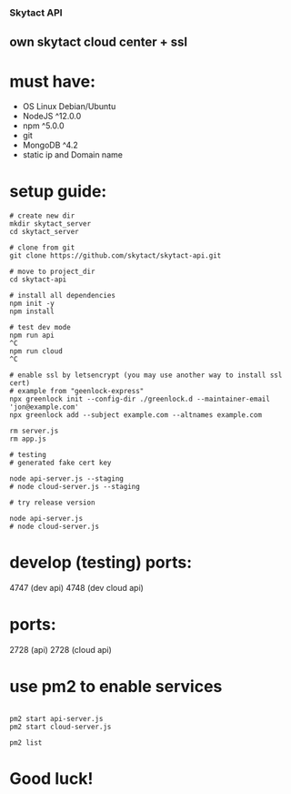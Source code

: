 ### Skytact API
## own skytact cloud center + ssl

# must have:
- OS Linux Debian/Ubuntu
- NodeJS ^12.0.0
- npm ^5.0.0
- git
- MongoDB ^4.2
- static ip and Domain name

# setup guide:
```
# create new dir
mkdir skytact_server
cd skytact_server

# clone from git
git clone https://github.com/skytact/skytact-api.git

# move to project_dir
cd skytact-api

# install all dependencies
npm init -y
npm install

# test dev mode
npm run api
^C
npm run cloud
^C

# enable ssl by letsencrypt (you may use another way to install ssl cert)
# example from "geenlock-express"
npx greenlock init --config-dir ./greenlock.d --maintainer-email 'jon@example.com'
npx greenlock add --subject example.com --altnames example.com

rm server.js
rm app.js

# testing
# generated fake cert key

node api-server.js --staging
# node cloud-server.js --staging

# try release version

node api-server.js
# node cloud-server.js
```

# develop (testing) ports:
4747 (dev api)
4748 (dev cloud api)

# ports:
2728 (api)
2728 (cloud api)

# use pm2 to enable services
```

pm2 start api-server.js
pm2 start cloud-server.js

pm2 list
```

# Good luck!
